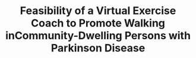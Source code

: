 ---
name: "Feasibility Of A Virtual Exercise Coach"
title: "Feasibility of a Virtual Exercise Coach to Promote Walking inCommunity-Dwelling Persons with Parkinson Disease"
project: null
event: "American Journal of Physical Medicine and Rehabilitation, 92(6) 472-485"
authors:
- name: "Ellis, T."
- name: "Latham, N."
- name: "DeAngelis, T."
- name: "Thomas, C."
- name: "Saint-Hilaire, M."
- name: "Bickmore, T."
year: 2013
resources: null
external_url: null
draft: false
---